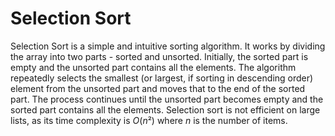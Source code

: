 # Selection Sort

Selection Sort is a simple and intuitive sorting algorithm. It works by dividing the array into two parts - sorted and unsorted. Initially, the sorted part is empty and the unsorted part contains all the elements. The algorithm repeatedly selects the smallest (or largest, if sorting in descending order) element from the unsorted part and moves that to the end of the sorted part. The process continues until the unsorted part becomes empty and the sorted part contains all the elements. Selection sort is not efficient on large lists, as its time complexity is $O(n²)$ where $n$ is the number of items.
